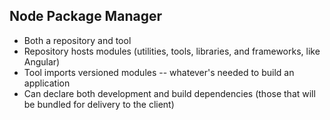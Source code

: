 ## Node Package Manager
- Both a repository and tool <!-- .element: class="fragment" data-fragment-index="1" -->
- Repository hosts modules (utilities, tools, libraries, and frameworks, like Angular) <!-- .element: class="fragment" data-fragment-index="2" -->
- Tool imports versioned modules -- whatever's needed to build an application <!-- .element: class="fragment" data-fragment-index="3" -->
- Can declare both development and build dependencies (those that will be bundled for delivery to the client) <!-- .element: class="fragment" data-fragment-index="4" -->